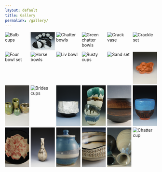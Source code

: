 ```yaml
---
layout: default
title: Gallery
permalink: /gallery/
---
```


<div class="gallery">
    <div class="gallery-item"><img src="/ceramics_two_photos/Bulb_cups.jpg" alt="Bulb cups" style="object-fit: cover; width: 100%; height: 100%;"></div>
    <div class="gallery-item"><img src="/assets/images/Ceramics/Black_white_set.JPG" alt="Black and white set" style="object-fit: cover; width: 100%; height: 100%;"></div>
    <div class="gallery-item"><img src="/ceramics_two_photos/Chatter_bowls.jpg" alt="Chatter bowls" style="object-fit: cover; width: 100%; height: 100%;"></div>
    <div class="gallery-item"><img src="/ceramics_two_photos/Chatter_bowls_green.jpg" alt="Green chatter bowls" style="object-fit: cover; width: 100%; height: 100%;"></div>
    <div class="gallery-item"><img src="/ceramics_two_photos/Crack_vase.jpg" alt="Crack vase" style="object-fit: cover; width: 100%; height: 100%;"></div>
    <div class="gallery-item"><img src="/ceramics_two_photos/Crackle_set.jpg" alt="Crackle set" style="object-fit: cover; width: 100%; height: 100%;"></div>
    <div class="gallery-item"><img src="/ceramics_two_photos/Four_bowl_set.jpg" alt="Four bowl set" style="object-fit: cover; width: 100%; height: 100%;"></div>
    <div class="gallery-item"><img src="/ceramics_two_photos/Horse_bowls.jpg" alt="Horse bowls" style="object-fit: cover; width: 100%; height: 100%;"></div>
    <div class="gallery-item"><img src="/ceramics_two_photos/Liv_bowl.jpg" alt="Liv bowl" style="object-fit: cover; width: 100%; height: 100%;"></div>
    <div class="gallery-item"><img src="/ceramics_two_photos/Rusty_cups.jpg" alt="Rusty cups" style="object-fit: cover; width: 100%; height: 100%;"></div>
    <div class="gallery-item"><img src="/ceramics_two_photos/Sand_set.jpg" alt="Sand set" style="object-fit: cover; width: 100%; height: 100%;"></div>
    <div class="gallery-item"><img src="/ceramics_two_photos/Smooth_bowl.jpg" alt="Smooth bowl" style="object-fit: cover; width: 100%; height: 100%;"></div>
    <div class="gallery-item"><img src="/ceramics_two_photos/Ugly_set.jpg" alt="Ugly set" style="object-fit: cover; width: 100%; height: 100%;"></div>
    <div class="gallery-item"><img src="/ceramics_two_photos/Brides_cups.jpg" alt="Brides cups" style="object-fit: cover; width: 100%; height: 100%;"></div>
    <div class="gallery-item"><img src="/assets/images/Ceramics/Na_cup.JPG" alt="Na cup" style="object-fit: cover; width: 100%; height: 100%;"></div>
    <div class="gallery-item"><img src="/assets/images/Ceramics/Tall_bowls.JPG" alt="Tall bowls" style="object-fit: cover; width: 100%; height: 100%;"></div>
    <div class="gallery-item"><img src="/assets/images/Ceramics/Brown_bowl.JPG" alt="Brown bowl" style="object-fit: cover; width: 100%; height: 100%;"></div>
    <div class="gallery-item"><img src="/assets/images/Ceramics/Chatter_cup.JPG" alt="Chatter cup" style="object-fit: cover; width: 100%; height: 100%;"></div>
    <div class="gallery-item"><img src="/assets/images/Ceramics/Flower_plate.JPG" alt="Flower plate" style="object-fit: cover; width: 100%; height: 100%;"></div>
    <div class="gallery-item"><img src="/assets/images/Ceramics/Horse_vase.JPG" alt="Horse vase" style="object-fit: cover; width: 100%; height: 100%;"></div>
    <div class="gallery-item"><img src="/assets/images/Ceramics/Tea_pot.JPG" alt="Tea pot" style="object-fit: cover; width: 100%; height: 100%;"></div>
    <div class="gallery-item"><img src="/assets/images/Ceramics/Texture_bowl.JPG" alt="Texture bowl" style="object-fit: cover; width: 100%; height: 100%;"></div>
    <div class="gallery-item"><img src="/assets/images/Ceramics/Twovase2.JPG" alt="Two vases" style="object-fit: cover; width: 100%; height: 100%;"></div>
    <div class="gallery-item"><img src="/ceramics_two_photos/Chatter_cup_green.jpeg" alt="Chatter cup" style="object-fit: cover; width: 100%; height: 100%;"></div>
</div>

<style>
.gallery {
    display: grid;
    grid-template-columns: repeat(6, 1fr);
    gap: 5px;
}
.gallery-item {
    box-sizing: border-box;
    transition: transform 0.3s ease-in-out;
}
.gallery-item img {
    width: 100%;
    height: auto;
    display: block;
    cursor: pointer;
}
.gallery-item:hover {
    transform: scale(1.05);
}
</style>

<script>
document.addEventListener('DOMContentLoaded', function() {
    const galleryItems = document.querySelectorAll('.gallery-item img');
    galleryItems.forEach(item => {
        item.addEventListener('click', function() {
            const overlay = document.createElement('div');
            overlay.classList.add('overlay');
            const img = document.createElement('img');
            img.src = this.src;
            img.classList.add('overlay-img');
            const closeButton = document.createElement('span');
            closeButton.classList.add('close-button');
            closeButton.innerHTML = '&times;';
            closeButton.addEventListener('click', function() {
                document.body.removeChild(overlay);
            });
            overlay.appendChild(img);
            overlay.appendChild(closeButton);
            document.body.appendChild(overlay);
        });
    });
});

</script>

<style>
.overlay {
    position: fixed;
    top: 0;
    left: 0;
    width: 100%;
    height: 100%;
    background: rgba(0, 0, 0, 0.8);
    display: flex;
    justify-content: center;
    align-items: center;
    z-index: 1000;
}
.overlay-img {
    max-width: 90%;
    max-height: 90%;
}
.close-button {
    position: absolute;
    top: 20px;
    right: 20px;
    font-size: 30px;
    color: white;
    cursor: pointer;
}
</style>
